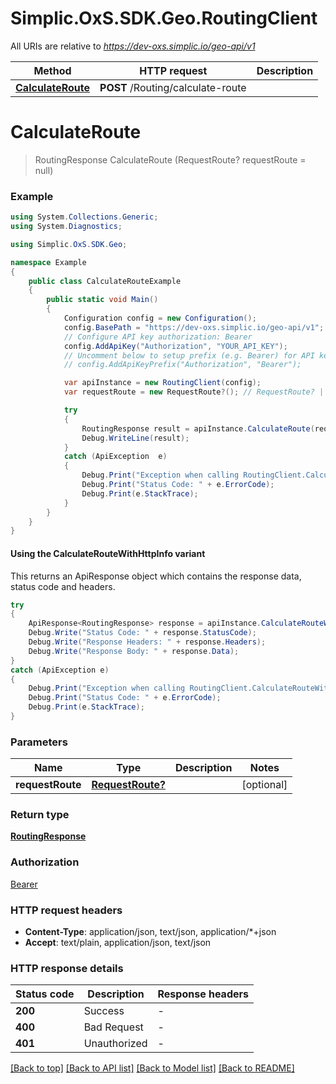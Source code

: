 # Simplic.OxS.SDK.Geo.RoutingClient

All URIs are relative to *https://dev-oxs.simplic.io/geo-api/v1*

| Method | HTTP request | Description |
|--------|--------------|-------------|
| [**CalculateRoute**](RoutingClient.md#routingcalculateroutepost) | **POST** /Routing/calculate-route |  |

<a id="routingcalculateroutepost"></a>
# **CalculateRoute**
> RoutingResponse CalculateRoute (RequestRoute? requestRoute = null)



### Example
```csharp
using System.Collections.Generic;
using System.Diagnostics;

using Simplic.OxS.SDK.Geo;

namespace Example
{
    public class CalculateRouteExample
    {
        public static void Main()
        {
            Configuration config = new Configuration();
            config.BasePath = "https://dev-oxs.simplic.io/geo-api/v1";
            // Configure API key authorization: Bearer
            config.AddApiKey("Authorization", "YOUR_API_KEY");
            // Uncomment below to setup prefix (e.g. Bearer) for API key, if needed
            // config.AddApiKeyPrefix("Authorization", "Bearer");

            var apiInstance = new RoutingClient(config);
            var requestRoute = new RequestRoute?(); // RequestRoute? |  (optional) 

            try
            {
                RoutingResponse result = apiInstance.CalculateRoute(requestRoute);
                Debug.WriteLine(result);
            }
            catch (ApiException  e)
            {
                Debug.Print("Exception when calling RoutingClient.CalculateRoute: " + e.Message);
                Debug.Print("Status Code: " + e.ErrorCode);
                Debug.Print(e.StackTrace);
            }
        }
    }
}
```

#### Using the CalculateRouteWithHttpInfo variant
This returns an ApiResponse object which contains the response data, status code and headers.

```csharp
try
{
    ApiResponse<RoutingResponse> response = apiInstance.CalculateRouteWithHttpInfo(requestRoute);
    Debug.Write("Status Code: " + response.StatusCode);
    Debug.Write("Response Headers: " + response.Headers);
    Debug.Write("Response Body: " + response.Data);
}
catch (ApiException e)
{
    Debug.Print("Exception when calling RoutingClient.CalculateRouteWithHttpInfo: " + e.Message);
    Debug.Print("Status Code: " + e.ErrorCode);
    Debug.Print(e.StackTrace);
}
```

### Parameters

| Name | Type | Description | Notes |
|------|------|-------------|-------|
| **requestRoute** | [**RequestRoute?**](RequestRoute?.md) |  | [optional]  |

### Return type

[**RoutingResponse**](RoutingResponse.md)

### Authorization

[Bearer](../README.md#Bearer)

### HTTP request headers

 - **Content-Type**: application/json, text/json, application/*+json
 - **Accept**: text/plain, application/json, text/json


### HTTP response details
| Status code | Description | Response headers |
|-------------|-------------|------------------|
| **200** | Success |  -  |
| **400** | Bad Request |  -  |
| **401** | Unauthorized |  -  |

[[Back to top]](#) [[Back to API list]](../README.md#documentation-for-api-endpoints) [[Back to Model list]](../README.md#documentation-for-models) [[Back to README]](../README.md)

